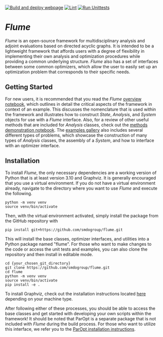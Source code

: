 [![Build and deploy webpage](https://github.com/smdogroup/flume/actions/workflows/deploy.yml/badge.svg)](https://github.com/smdogroup/flume/actions/workflows/deploy.yml)
[![Lint](https://github.com/smdogroup/flume/actions/workflows/black.yml/badge.svg)](https://github.com/smdogroup/flume/actions/workflows/black.yml)
[![Run Unittests](https://github.com/smdogroup/flume/actions/workflows/test.yml/badge.svg)](https://github.com/smdogroup/flume/actions/workflows/test.yml)

# _Flume_

_Flume_ is an open-source framework for multidisciplinary analysis and adjoint evaluations based on directed acyclic graphs. It is intended to be a lightweight framework that affords users with a degree of flexibility in implementing their own analysis and optimization procedures while providing a common underlying structure. _Flume_ also has a set of interfaces between some common optimizers, which allow the user to easily set up an optimization problem that corresponds to their specific needs.

## Getting Started

For new users, it is recommended that you read the _Flume_ [overview notebook](https://github.com/smdogroup/flume/blob/main/examples/flume_overview.ipynb), which outlines in detail the critical aspects of the framework in context of an example. This discusses the nomenclature that is used within the framework and illustrates how to construct _State_, _Analysis_, and _System_ objects for use with a _Flume_ interface. Also, for a review of other useful methods that are included for _Analysis_ classes, check out the [methods demonstration notebook](https://github.com/smdogroup/flume/blob/main/examples/analysis_methods_demo.ipynb). The [examples gallery](https://github.com/smdogroup/flume/tree/main/examples) also includes several different types of problems, which showcase the construction of many types of _Analysis_ classes, the assembly of a _System_, and how to interface with an optimizer interface.

## Installation

To install _Flume_, the only necessary dependencies are a working version of Python that is at least version 3.10 and Graphviz. It is generally encouraged that you use a virtual environment. If you do not have a virtual environment already, navigate to the directory where you want to use _Flume_ and execute the following.

```
python -m venv venv
source venv/bin/activate
```

Then, with the virtual environment activated, simply install the package from the GitHub repository with

```
pip install git+https://github.com/smdogroup/flume.git
```

This will install the base classes, optimizer interfaces, and utilities into a Python package named "flume". For those who want to make changes to the code or access the unit tests and examples, you can also clone the repository and then install in editable mode.

```
cd {your_chosen_git_directory}
git clone https://github.com/smdogroup/flume.git
cd flume
python -m venv venv
source venv/bin/activate
pip install -e .
```

To install Graphviz, check out the installation instructions located [here](https://graphviz.org/download/) depending on your machine type.

After following either of these processes, you should be able to access the base classes and get started with developing your own scripts within the framework! It should be noted that ParOpt is a separate package that is not included with _Flume_ during the build process. For those who want to utilize this interface, we refer you to the [ParOpt installation instructions](https://github.com/smdogroup/paropt/blob/master/INSTALL.txt).
